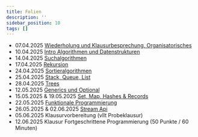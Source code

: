 ```yaml
---
title: Folien
description: ''
sidebar_position: 10
tags: []
---
```


- 07.04.2025
  [Wiederholung und Klausurbesprechung, Organisatorisches](/slides/steffen/java-2/00-recap)
- 10.04.2025
  [Intro Algorithmen und Datenstrukturen](/slides/steffen/java-2/01-intro-dsa)
- 14.04.2025 [Suchalgorithmen](/slides/steffen/java-2/02-search-algo)
- 17.04.2025 [Rekursion](/slides/steffen/java-2/03-iteration-recursion)
- 24.04.2025 [Sortieralgorithmen](/slides/steffen/java-2/04-sort-algo)
- 25.04.2025 [Stack, Queue, List](/slides/steffen/java-2/05-stack-queue-list)
- 28.04.2025 [Trees](/slides/steffen/java-2/06-trees)
- 12.05.2025
  [Generics und Optional](/slides/steffen/java-2/07-generics-optional)
- 15.05.2025 & 19.05.2025
  [Set, Map, Hashes & Records](/slides/steffen/java-2/08-sets-maps-hashes-records)
- 22.05.2025
  [Funktionale Programmierung](/slides/steffen/java-2/09-functional-programming)
- 26.05.2025 & 02.06.2025 [Stream Api ](/slides/steffen/java-2/10-stream-api)
- 05.06.2025 Klausurvorbereitung (vllt Probeklausur)
- 12.06.2025 Klausur Fortgeschrittene Programmierung (50 Punkte / 60 Minuten)
